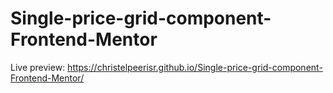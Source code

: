 # Single-price-grid-component-Frontend-Mentor
Live preview: https://christelpeerisr.github.io/Single-price-grid-component-Frontend-Mentor/
